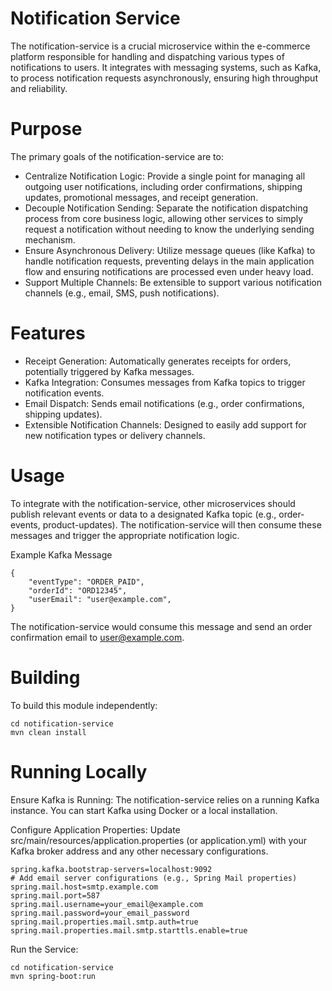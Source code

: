 # Notification Service

The notification-service is a crucial microservice within the e-commerce platform responsible for handling and dispatching various types of notifications to users. It integrates with messaging systems, such as Kafka, to process notification requests asynchronously, ensuring high throughput and reliability.

# Purpose

The primary goals of the notification-service are to:

- Centralize Notification Logic: Provide a single point for managing all outgoing user notifications, including order confirmations, shipping updates, promotional messages, and receipt generation.
- Decouple Notification Sending: Separate the notification dispatching process from core business logic, allowing other services to simply request a notification without needing to know the underlying sending mechanism.
- Ensure Asynchronous Delivery: Utilize message queues (like Kafka) to handle notification requests, preventing delays in the main application flow and ensuring notifications are processed even under heavy load.
- Support Multiple Channels: Be extensible to support various notification channels (e.g., email, SMS, push notifications).

# Features

- Receipt Generation: Automatically generates receipts for orders, potentially triggered by Kafka messages.
- Kafka Integration: Consumes messages from Kafka topics to trigger notification events.
- Email Dispatch: Sends email notifications (e.g., order confirmations, shipping updates).
- Extensible Notification Channels: Designed to easily add support for new notification types or delivery channels.

# Usage
To integrate with the notification-service, other microservices should publish relevant events or data to a designated Kafka topic (e.g., order-events, product-updates). The notification-service will then consume these messages and trigger the appropriate notification logic.

Example Kafka Message
```
{
    "eventType": "ORDER_PAID",
    "orderId": "ORD12345",
    "userEmail": "user@example.com",
}
```

The notification-service would consume this message and send an order confirmation email to user@example.com.

# Building
To build this module independently:

```
cd notification-service
mvn clean install
```

# Running Locally
Ensure Kafka is Running: The notification-service relies on a running Kafka instance. You can start Kafka using Docker or a local installation.

Configure Application Properties: Update src/main/resources/application.properties (or application.yml) with your Kafka broker address and any other necessary configurations.

```
spring.kafka.bootstrap-servers=localhost:9092
# Add email server configurations (e.g., Spring Mail properties)
spring.mail.host=smtp.example.com
spring.mail.port=587
spring.mail.username=your_email@example.com
spring.mail.password=your_email_password
spring.mail.properties.mail.smtp.auth=true
spring.mail.properties.mail.smtp.starttls.enable=true
```

Run the Service:
```
cd notification-service
mvn spring-boot:run
```
